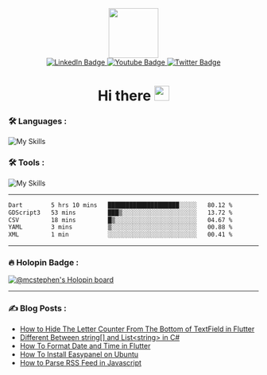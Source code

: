 
<div id="header" align="center">
  <img src="https://media.giphy.com/media/M9gbBd9nbDrOTu1Mqx/giphy.gif" width="100"/>
</div>

<div id="badges" align="center">
  <a href="https://www.linkedin.com/in/chukwuemeka-michael-a44301175">
    <img src="https://img.shields.io/badge/LinkedIn-blue?style=for-the-badge&logo=linkedin&logoColor=white" alt="LinkedIn Badge"/>
  </a>
  <a href="https://www.youtube.com/channel/UCL98INhqLZaw5fh7k0Tpf9A">
    <img src="https://img.shields.io/badge/YouTube-red?style=for-the-badge&logo=youtube&logoColor=white" alt="Youtube Badge"/>
  </a>
  <a href="https://twitter.com/mc_stephen123">
    <img src="https://img.shields.io/badge/Twitter-blue?style=for-the-badge&logo=twitter&logoColor=white" alt="Twitter Badge"/>
  </a>
</div>

<div id="badges" align="center">
  <img src="https://komarev.com/ghpvc/?username=Emeka212&style=flat-square&color=blue" alt=""/>
</div>

<h1 align="center">
  Hi there
  <img src="https://media.giphy.com/media/hvRJCLFzcasrR4ia7z/giphy.gif" width="30"/>
</h1>

### :hammer_and_wrench: Languages :
![My Skills](https://skillicons.dev/icons?i=html,css,scss,js,dart,flutter,react,next,vue,dotnet,kotlin,md,sqlite,swift,ts,cs&perline=8)
### :hammer_and_wrench: Tools :
![My Skills](https://skillicons.dev/icons?i=androidstudio,appwrite,cloudflare,devto,docker,git,github,graphql,ai,ps,postman,visualstudio,vscode,unity&perline=7)

---

<!--START_SECTION:waka-->

```txt
Dart        5 hrs 10 mins   ████████████████████░░░░░   80.12 %
GDScript3   53 mins         ███▒░░░░░░░░░░░░░░░░░░░░░   13.72 %
CSV         18 mins         █▒░░░░░░░░░░░░░░░░░░░░░░░   04.67 %
YAML        3 mins          ▒░░░░░░░░░░░░░░░░░░░░░░░░   00.88 %
XML         1 min           ░░░░░░░░░░░░░░░░░░░░░░░░░   00.41 %
```

<!--END_SECTION:waka-->

---

### :fire: Holopin Badge :

[![@mcstephen's Holopin board](https://holopin.io/api/user/board?user=mcstephen)](https://holopin.io/@mcstephen)

---

### :writing_hand: Blog Posts : 
<!-- BLOG-POST-LIST:START -->
- [How to Hide The Letter Counter From The Bottom of TextField in Flutter](https://axxellanceblog.com/posts/how-to-hide-the-textfield-letter-counter-in-flutter)
- [Different Between string[] and List&lt;string&gt; in C#](https://axxellanceblog.com/posts/different-between-string-and-list-string-in-csharp)
- [How To Format Date and Time in Flutter](https://axxellanceblog.com/posts/how-to-format-date-and-time-in-flutter)
- [How To Install Easypanel on Ubuntu](https://axxellanceblog.com/posts/how-to-install-easypanel-on-ubuntu)
- [How to Parse RSS Feed in Javascript](https://axxellanceblog.com/posts/how-to-parse-rss-feed-in-javascript)
<!-- BLOG-POST-LIST:END -->
